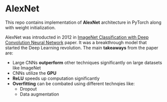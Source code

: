 # AlexNet

This repo contains implementation of __AlexNet__ architecture in PyTorch along with weight initialization.

AlexNet was introducted in 2012 in [ImageNet Classification with Deep Convolution Neural Network](https://proceedings.neurips.cc/paper/2012/file/c399862d3b9d6b76c8436e924a68c45b-Paper.pdf) paper. It was a breakthrough model that started the Deep Learning revolution. The main __takeaways__ from the paper are: 
- Large CNNs __outperform__ other techniques significantly on large datasets like ImageNet
- CNNs utilize the __GPU__
- __ReLU__ speeds up computation significantly
- __Overfitting__ can be combated using different technqies like:
  * Dropout
  * Data augmentation

